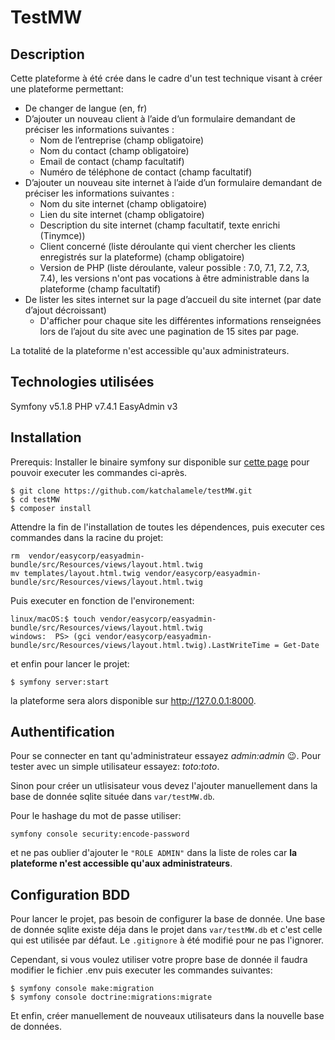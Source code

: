 TestMW
======

Description
-----------

Cette plateforme à été crée dans le cadre d'un test technique visant à créer une plateforme permettant:

- De changer de langue (en, fr)
- D’ajouter un nouveau client à l’aide d’un formulaire demandant de préciser les informations suivantes :
    - Nom de l’entreprise (champ obligatoire)
    - Nom du contact (champ obligatoire)
    - Email de contact (champ facultatif)
    - Numéro de téléphone de contact (champ facultatif)
- D’ajouter un nouveau site internet à l’aide d’un formulaire demandant de préciser les informations suivantes :
    - Nom du site internet (champ obligatoire)
    - Lien du site internet (champ obligatoire)
    - Description du site internet (champ facultatif, texte enrichi (Tinymce))
    - Client concerné (liste déroulante qui vient chercher les clients enregistrés sur la plateforme) (champ obligatoire)
    - Version de PHP (liste déroulante, valeur possible : 7.0, 7.1, 7.2, 7.3, 7.4), les versions n'ont pas vocations à être administrable dans la plateforme (champ facultatif)
- De lister les sites internet sur la page d’accueil du site internet (par date d’ajout décroissant)
    - D'afficher pour chaque site les différentes informations renseignées lors de l’ajout du site avec une pagination de 15 sites par page.

La totalité de la plateforme n'est accessible qu'aux administrateurs.

Technologies utilisées
----------------------

Symfony v5.1.8
PHP v7.4.1
EasyAdmin v3

Installation
------------

Prerequis: Installer le binaire symfony sur disponible sur [cette page](https://symfony.com/download) pour
pouvoir executer les commandes ci-après.

```
$ git clone https://github.com/katchalamele/testMW.git
$ cd testMW
$ composer install
```

Attendre la fin de l'installation de toutes les dépendences,
puis executer ces commandes dans la racine du projet:

```
rm  vendor/easycorp/easyadmin-bundle/src/Resources/views/layout.html.twig
mv templates/layout.html.twig vendor/easycorp/easyadmin-bundle/src/Resources/views/layout.html.twig
```

Puis executer en fonction de l'environement:

```
linux/macOS:$ touch vendor/easycorp/easyadmin-bundle/src/Resources/views/layout.html.twig
windows:  PS> (gci vendor/easycorp/easyadmin-bundle/src/Resources/views/layout.html.twig).LastWriteTime = Get-Date
```

et enfin pour lancer le projet:

```
$ symfony server:start
```
la plateforme sera alors disponible sur  http://127.0.0.1:8000.

Authentification
----------------

Pour se connecter en tant qu'administrateur essayez *admin:admin* :wink:.
Pour tester avec un simple utilisateur essayez: *toto:toto*.

Sinon pour créer un utlisisateur vous devez l'ajouter manuellement dans
la base de donnée sqlite située dans `var/testMW.db`.

Pour le hashage du mot de passe utiliser:

```
symfony console security:encode-password
```

et ne pas oublier d'ajouter le `"ROLE ADMIN"` dans la liste de roles
car **la plateforme n'est accessible qu'aux administrateurs**.

Configuration BDD
-----------------

Pour lancer le projet, pas besoin de configurer la base de donnée.
Une base de donnée sqlite existe déja dans le projet dans `var/testMW.db` et c'est celle qui est utilisée par défaut.
Le `.gitignore` à été modifié pour ne pas l'ignorer.

Cependant, si vous voulez utiliser votre propre base de donnée il faudra
modifier le fichier .env puis executer les commandes suivantes:

```
$ symfony console make:migration
$ symfony console doctrine:migrations:migrate
```

Et enfin, créer manuellement de nouveaux utilisateurs dans la nouvelle base de données.